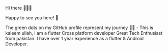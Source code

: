 Hi there 👋👋👋

Happy to see you here! 🤩

The green dots on my GitHub profile represent my journey 🏃‍♂️ - This is kaleem ullah, I am a flutter Cross platform developer  Great Tech Enthusiast from pakistan. I have over 1 year experience as a flutter & Android Developer.



   
